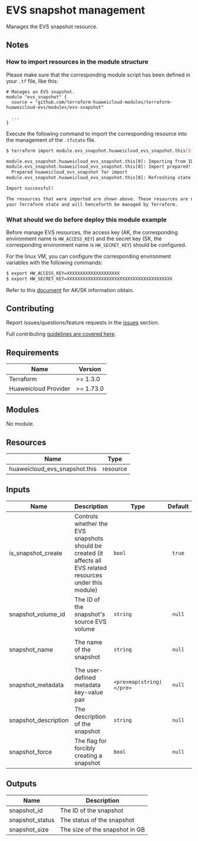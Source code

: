 # EVS snapshot management

Manages the EVS snapshot resource.

## Notes

### How to import resources in the module structure

Please make sure that the corresponding module script has been defined in your `.tf` file, like this:

```hcl
# Manages an EVS snapshot.
module "evs_snapshot" {
  source = "github.com/terraform-huaweicloud-modules/terraform-huaweicloud-evs/modules/evs-snapshot"

  ...
}
```

Execute the following command to import the corresponding resource into the management of the `.tfstate` file.

```bash
$ terraform import module.evs_snapshot.huaweicloud_evs_snapshot.this[0] "snapshot_id"

module.evs_snapshot.huaweicloud_evs_snapshot.this[0]: Importing from ID "snapshot_id"...
module.evs_snapshot.huaweicloud_evs_snapshot.this[0]: Import prepared!
  Prepared huaweicloud_evs_snapshot for import
module.evs_snapshot.huaweicloud_evs_snapshot.this[0]: Refreshing state... [id=snapshot_id]

Import successful!

The resources that were imported are shown above. These resources are now in
your Terraform state and will henceforth be managed by Terraform.
```

### What should we do before deploy this module example

Before manage EVS resources, the access key (AK, the corresponding environment name is `HW_ACCESS_KEY`) and the secret
key (SK, the corresponding environment name is `HW_SECRET_KEY`) should be configured.

For the linux VM, you can configure the corresponding environment variables with the following commands:

```bash
$ export HW_ACCESS_KEY=XXXXXXXXXXXXXXXXXXXX
$ export HW_SECRET_KEY=XXXXXXXXXXXXXXXXXXXXXXXXXXXXXXXXXXXXXXXX
```

Refer to this [document](https://support.huaweicloud.com/intl/en-us/devg-apisign/api-sign-provide-aksk.html) for AK/SK
information obtain.

## Contributing

Report issues/questions/feature requests in
the [issues](https://github.com/terraform-huaweicloud-modules/terraform-huaweicloud-evs/issues/new)
section.

Full contributing [guidelines are covered here](../../.github/how_to_contribute.md).

## Requirements

| Name                 | Version   |
|----------------------|-----------|
| Terraform            | >= 1.3.0  |
| Huaweicloud Provider | >= 1.73.0 |

## Modules

No module.

## Resources

| Name                          | Type     |
|-------------------------------|----------|
| huaweicloud_evs_snapshot.this | resource |

## Inputs

<!-- markdownlint-disable MD013 -->
| Name                 | Description                                                                                                   | Type                     | Default |                      Required                       |
|----------------------|---------------------------------------------------------------------------------------------------------------|--------------------------|:-------:|:---------------------------------------------------:|
| is_snapshot_create   | Controls whether the EVS snapshots should be created (it affects all EVS related resources under this module) | `bool`                   | `true`  |                          N                          |
| snapshot_volume_id   | The ID of the snapshot's source EVS volume                                                                    | `string`                 | `null`  | Y (Unless is_snapshot_create is specified as false) |
| snapshot_name        | The name of the snapshot                                                                                      | `string`                 | `null`  | Y (Unless is_snapshot_create is specified as false) |
| snapshot_metadata    | The user-defined metadata key-value pair                                                                      | `<pre>map(string)</pre>` | `null`  |                          N                          |
| snapshot_description | The description of the snapshot                                                                               | `string`                 | `null`  |                          N                          |
| snapshot_force       | The flag for forcibly creating a snapshot                                                                     | `bool`                   | `null`  |                          N                          |
<!-- markdownlint-enable MD013 -->

## Outputs

| Name            | Description                    |
|-----------------|--------------------------------|
| snapshot_id     | The ID of the snapshot         |
| snapshot_status | The status of the snapshot     |
| snapshot_size   | The size of the snapshot in GB |
